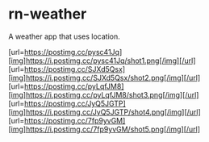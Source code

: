 # rn-weather

A weather app that uses location.

[url=https://postimg.cc/pysc41Jq][img]https://i.postimg.cc/pysc41Jq/shot1.png[/img][/url]
[url=https://postimg.cc/SJXd5Qsx][img]https://i.postimg.cc/SJXd5Qsx/shot2.png[/img][/url]
[url=https://postimg.cc/pyLqfJM8][img]https://i.postimg.cc/pyLqfJM8/shot3.png[/img][/url]
[url=https://postimg.cc/JyQ5JGTP][img]https://i.postimg.cc/JyQ5JGTP/shot4.png[/img][/url]
[url=https://postimg.cc/7fp9yvGM][img]https://i.postimg.cc/7fp9yvGM/shot5.png[/img][/url]
